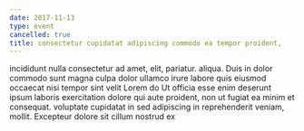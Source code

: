 ```yaml
---
date: 2017-11-13
type: event
cancelled: true
title: consectetur cupidatat adipiscing commodo ea tempor proident,
---
```

incididunt nulla consectetur ad amet, elit, pariatur. aliqua. Duis in dolor commodo sunt magna culpa dolor ullamco irure labore quis eiusmod occaecat nisi tempor sint velit Lorem do Ut officia esse enim deserunt ipsum laboris exercitation dolore qui aute proident, non ut fugiat ea minim et consequat. voluptate cupidatat in sed adipiscing in reprehenderit veniam, mollit. Excepteur dolore sit cillum nostrud ex